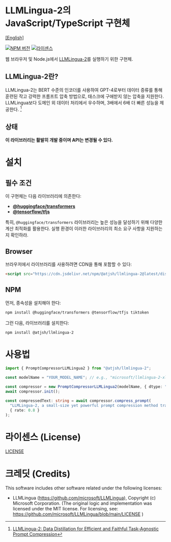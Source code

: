 # LLMLingua-2의 JavaScript/TypeScript 구현체

[[English]](README.md)

[![NPM 버전](https://img.shields.io/npm/v/%40atjsh%2Fllmlingua-2)](https://www.npmjs.com/package/@atjsh/llmlingua-2)
[![라이센스](https://img.shields.io/badge/license-MIT-blue.svg)](LICENSE)

웹 브라우저 및 Node.js에서 [LLMLingua-2](https://github.com/microsoft/LLMLingua-2)를 실행하기 위한 구현체.

## LLMLingua-2란?

LLMLingua-2는 BERT 수준의 인코더를 사용하여 GPT-4로부터 데이터 증류를 통해 훈련된 작고 강력한 프롬프트 압축 방법으로, 태스크에 구애받지 않는 압축을 지원한다. LLMLingua보다 도메인 외 데이터 처리에서 우수하며, 3배에서 6배 더 빠른 성능을 제공한다. [^llmlingua-2]

[^llmlingua-2]: [LLMLingua-2: Data Distillation for Efficient and Faithful Task-Agnostic Prompt Compression](https://aclanthology.org/2024.findings-acl.57/)

## 상태

**이 라이브러리는 활발히 개발 중이며 API는 변경될 수 있다.**

# 설치

## 필수 조건

이 구현체는 다음 라이브러리에 의존한다:

- [**@huggingface/transformers**](https://github.com/huggingface/transformers.js)
- [**@tensorflow/tfjs**](https://github.com/tensorflow/tfjs)

특히, `@huggingface/transformers` 라이브러리는 높은 성능을 달성하기 위해 다양한 계산 최적화를 활용한다. 실행 환경이 이러한 라이브러리의 최소 요구 사항을 지원하는지 확인하라.

## Browser

브라우저에서 라이브러리를 사용하려면 CDN을 통해 포함할 수 있다:

```html
<script src="https://cdn.jsdelivr.net/npm/@atjsh/llmlingua-2@latest/dist/llmlingua-2.min.js"></script>
```

## NPM

먼저, 종속성을 설치해야 한다:

```sh
npm install @huggingface/transformers @tensorflow/tfjs tiktoken
```

그런 다음, 라이브러리를 설치한다:

```sh
npm install @atjsh/llmlingua-2
```

# 사용법

```typescript
import { PromptCompressorLLMLingua2 } from "@atjsh/llmlingua-2";

const modelName = "YOUR_MODEL_NAME"; // e.g., "microsoft/llmlingua-2-xlm-roberta-large-meetingbank"

const compressor = new PromptCompressorLLMLingua2(modelName, { dtype: "int8" });
await compressor.init();

const compressedText: string = await compressor.compress_prompt(
  "LLMLingua-2, a small-size yet powerful prompt compression method trained via data distillation from GPT-4 for token classification with a BERT-level encoder, excels in task-agnostic compression. It surpasses LLMLingua in handling out-of-domain data, offering 3x-6x faster performance.",
  { rate: 0.8 }
);
```

# 라이센스 (License)

[LICENSE](LICENSE)

# 크레딧 (Credits)

This software includes other software related under the following licenses:

- LLMLingua (https://github.com/microsoft/LLMLingua), Copyright (c) Microsoft Corporation. (The original logic and implementation was licensed under the MIT license. For licensing, see: https://github.com/microsoft/LLMLingua/blob/main/LICENSE )
